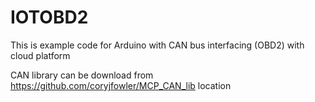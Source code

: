 # IOTOBD2
This is example code for Arduino with CAN bus interfacing (OBD2) with cloud platform 

CAN library can be download from https://github.com/coryjfowler/MCP_CAN_lib location 
